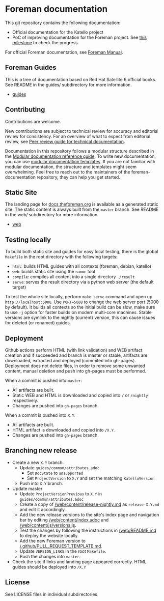 # Foreman documentation

This git repository contains the following documentation:

* Official documentation for the Katello project
* PoC of improving documentation for the Foreman project. See [this milestone](https://github.com/theforeman/foreman-documentation/milestone/3) to check the progress.

For official Foreman documentation, see [Foreman Manual](https://theforeman.org/manuals/latest/index.html).

## Foreman Guides

This is a tree of documentation based on Red Hat Satellite 6 official books.
See README in the guides/ subdirectory for more information.

* [guides](guides/README.md)

## Contributing

Contributions are welcome.

New contributions are subject to technical review for accuracy and editorial review for consistency.
For an overview of what to expect from editorial review, see [Peer review guide for technical documentation](https://redhat-documentation.github.io/peer-review/#checklist).

Documentation in this repository follows a modular structure described in the [Modular documentation reference guide](https://redhat-documentation.github.io/modular-docs/).
To write new documentation, you can use [modular documentation templates](https://github.com/redhat-documentation/modular-docs/tree/main/modular-docs-manual/files).
If you are not familiar with modular documentation, the structure and templates might seem overwhelming.
Feel free to reach out to the maintainers of the foreman-documentation repository, they can help you get started.

## Static Site

The landing page for [docs.theforeman.org](https://docs.theforeman.org) is available as a generated static site.
The static content is always built from the `master` branch.
See README in the web/ subdirectory for more information.

* [web](web/README.md)

## Testing locally

To build both static site and guides for easy local testing, there is the global `Makefile` in the root directory with the following targets:

* `html`: builds HTML guides with all contexts (foreman, debian, katello)
* `web`: builds static site using the `nanoc` tool
* `compile`: compiles all content into a single directory `./result`
* `serve`: serves the result directory via a python web server (the default target)

To test the whole site locally, perform `make serve` command and open up `http://localhost:5000`.
Use `PORT=5008` to change the web server port (5000 by default).
It builds all contexts so the initial build can be slow, make sure to use `-j` option for faster builds on modern multi-core machines.
Stable versions are symlink to the nightly (current) version, this can cause issues for deleted (or renamed) guides.

## Deployment

Github actions perform HTML (with link validation) and WEB artifact creation and if succeeded and branch is master or stable, artifacts are downloaded, extracted and deployed (commited into gh-pages). Deployment does not delete files, in order to remove some unwanted content, manual deletion and push into gh-pages must be performed.

When a commit is pushed into `master`:

* All artifacts are built.
* Static WEB and HTML is downloaded and copied into `/` or `/nightly` respectively.
* Changes are pushed into `gh-pages` branch.

When a commit is pushed into `X.Y`:

* All artifacts are built.
* HTML artifact is downloaded and copied into `/X.Y`.
* Changes are pushed into `gh-pages` branch.

## Branching new release

* Create a new `X.Y` branch.
  * Update `guides/common/attributes.adoc`
    * Set `DocState` to `unsupported`
    * Set `ProjectVersion` to `X.Y` and set the matching `KatelloVersion`
  * Push into `X.Y` branch.
* Update master
  * Update `ProjectVersionPrevious` to `X.Y` in `guides/common/attributes.adoc`
  * Create a copy of [/web/content/release-nightly.md](https://github.com/theforeman/foreman-documentation/tree/master/web/content/release-nightly.md) as `release-X.Y.md` and edit it accordingly.
  * Add the new release versions to the site's index page and navigation bar by editing [/web/content/index.adoc](https://github.com/theforeman/foreman-documentation/blob/master/web/content/index.adoc) and [/web/content/js/versions.js](https://github.com/theforeman/foreman-documentation/blob/master/web/content/js/versions.js).
  * Test the changes by following the instructions in [/web/README.md](https://github.com/theforeman/foreman-documentation/tree/master/web/README.md) to deploy the website locally.
  * Add the new Foreman version to [/.github/PULL_REQUEST_TEMPLATE.md](https://github.com/theforeman/foreman-documentation/blob/master/.github/PULL_REQUEST_TEMPLATE.md).
  * Update `VERSION_LINKS` in the root `Makefile`.
  * Push the changes into `master`.
* Check the site if links and landing page appeared correctly. HTML guides should be deployed into `/X.Y`

## License

See LICENSE files in individual subdirectories.
